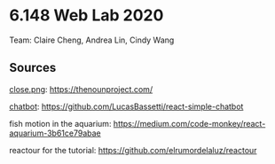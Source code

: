 # 6.148 Web Lab 2020
Team: Claire Cheng, Andrea Lin, Cindy Wang

## Sources

[close.png](client/src/components/data/close.png): https://thenounproject.com/

[chatbot](client/src/third_party/chatbot): https://github.com/LucasBassetti/react-simple-chatbot

fish motion in the aquarium: https://medium.com/code-monkey/react-aquarium-3b61ce79abae

reactour for the tutorial: https://github.com/elrumordelaluz/reactour
